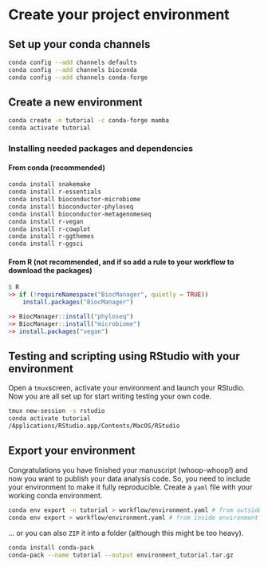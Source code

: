 # Create your project environment

## Set up your conda channels

```bash
conda config --add channels defaults
conda config --add channels bioconda
conda config --add channels conda-forge
```

## Create a new environment

```bash
conda create -n tutorial -c conda-forge mamba
conda activate tutorial
```

### Installing needed packages and dependencies

#### From conda (recommended)

```bash
conda install snakemake 
conda install r-essentials
conda install bioconductor-microbiome
conda install bioconductor-phyloseq
conda install bioconductor-metagenomeseq
conda install r-vegan
conda install r-cowplot
conda install r-ggthemes
conda install r-ggsci
```

#### From R (not recommended, and if so add a rule to your workflow to download the packages)

```R
$ R 
>> if (!requireNamespace("BiocManager", quietly = TRUE))
    install.packages("BiocManager")

>> BiocManager::install("phyloseq")
>> BiocManager::install("microbiome")
>> install.packages("vegan")
```

## Testing and scripting using RStudio with your environment

Open a `tmux`screen, activate your environment and launch your RStudio. Now you are all set up for start writing testing your own code.

```bash
tmux new-session -s rstudio
conda activate tutorial
/Applications/RStudio.app/Contents/MacOS/RStudio
```

## Export your environment

Congratulations you have finished your manuscript (whoop-whoop!) and now you want to publish your data analysis code. So, you need to include your environment to make it fully reproducible.
Create a `yaml` file with your working conda environment.

```bash
conda env export -n tutorial > workflow/environment.yaml # from outside environment
conda env export > workflow/environment.yaml # from inside environment
```

... or you can also `ZIP` it into a folder (although this might be too heavy).

```bash
conda install conda-pack
conda-pack --name tutorial --output environment_tutorial.tar.gz
```
